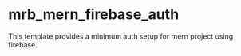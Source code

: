 # mrb_mern_firebase_auth

This template provides a minimum auth setup for mern project using firebase.
